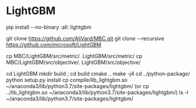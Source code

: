 # LightGBM

pip install --no-binary :all: lightgbm

git clone https://github.com/AliVard/MBC.git
git clone --recursive https://github.com/microsoft/LightGBM


cp MBC/LightGBM/src/metric/*.* LightGBM/src/metric/
cp MBC/LightGBM/src/objective/*.* LightGBM/src/objective/

cd LightGBM
mkdir build ; cd build
cmake ..
make -j4
cd ../python-package/
python setup.py install
cp compile/lib_lightgbm.so ~/anaconda3/lib/python3.7/site-packages/lightgbm/
(or
cp ../lib_lightgbm.so ~/anaconda3/lib/python3.7/site-packages/lightgbm/)
ls -l ~/anaconda3/lib/python3.7/site-packages/lightgbm/
